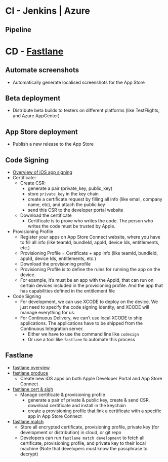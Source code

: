 # CI - Jenkins | Azure

## Pipeline


# CD - [Fastlane](https://fastlane.tools/)

## Automate screenshots

- Automatically generate localised screenshots for the App Store

## Beta deployment

- Distribute beta builds to testers on different platforms (like TestFlights, and Azure AppCenter)

## App Store deployment

- Publish a new release to the App Store

## Code Signing

- [Overview of iOS app signing](https://www.youtube.com/watch?v=0lJvQ-442OY&ab_channel=iLane)
- Certificate: 
    - Create CSR:
        - generate a pair (private_key, public_key)
        - store `private_key` in the key chain
        - create a certificate request by filling all info (like email, company name, etc), and attach the public key
        - send this CSR to the developer portal website
    - Download the certificate
        - Certificate is to prove who writes the code. The person who writes the code must be trusted by Apple.
- Provisioning Profile
    - Register your apps on App Store Connect website, where you have to fill all info (like teamId, bundleId, appId, device Ids, entitlements, etc.)
    - Provisioning Profile = Certificate + app info (like teamId, bundleId, appId, device Ids, entitlements, etc.)
    - Download the provisioning profile
    - Provisioning Profile is to define the rules for running the app on the device. 
    - For example, it’s must be an app with the AppId, that can run on certain devices included in the provisioning profile. And the app that has capabilities defined in the entitlement file
- Code Signing
    - For development, we can use XCODE to deploy on the device. We just need to specify the code signing identity, and XCODE will manage everything for us.
    - For Continuous Delivery, we can’t use local XCODE to ship applications. The applications have to be shipped from the Continuous Integration server.
        - Either we have to use the command line like `codesign`
        - Or use a tool like `fastlane` to automate this process
## Fastlane

- [fastlane overview](https://www.youtube.com/watch?v=N_NwcDO_S_s&list=PLHchrqMOsMH4GjzlB3oVJmE6gTtXyZ-zQ&index=1&ab_channel=iLane)
- [fastlane produce](https://www.youtube.com/watch?v=XlYd93HVakk&list=PLHchrqMOsMH4GjzlB3oVJmE6gTtXyZ-zQ&index=2&ab_channel=iLane)
    - Create new iOS apps on both Apple Developer Portal and App Store Connect 
- [fastlane cert & sigh](https://www.youtube.com/watch?v=90hJDqbUyqM&list=PLHchrqMOsMH4GjzlB3oVJmE6gTtXyZ-zQ&index=3&ab_channel=iLane)
    - Manage certificate & provisioning profile 
        - generate a pair of private & public key, create & send CSR, download certificate and install in the keychain
        - create a provisioning profile that link a certificate with a specific app in App Store Connect
- [fastlane match](https://www.youtube.com/watch?v=Edr88s5YlH4&list=PLHchrqMOsMH4GjzlB3oVJmE6gTtXyZ-zQ&index=4&ab_channel=iLane)
    - Store all encrypted certificate, provisioning profile, private key (for development or distribution) in cloud, or git repo
    - Developers can run `fastlane match development` to fetch all certificate, provisioning profile, and private key to their local machine (Note that developers must know the passphrase to decrypt)
